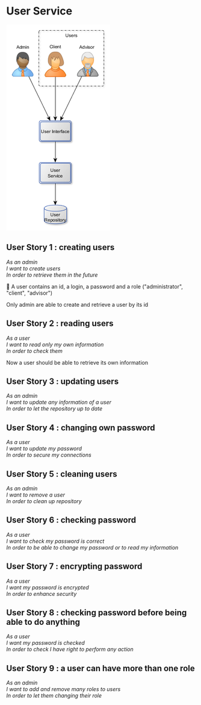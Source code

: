 # User Service

<img src="UserService.png"/>

## User Story 1 : creating users

*As an admin<br>*
*I want to create users<br>*
*In order to retrieve them in the future<br>*

:speech_balloon: A user contains an id, a login, a password and a role ("administrator", "client", "advisor")<br>

Only admin are able to create and retrieve a user by its id

## User Story 2 : reading users

*As a user<br>*
*I want to read only my own information<br>*
*In order to check them<br>*

Now a user should be able to retrieve its own information

## User Story 3 : updating users

*As an admin<br>*
*I want to update any information of a user<br>*
*In order to let the repository up to date<br>*

## User Story 4 : changing own password

*As a user<br>*
*I want to update my password<br>*
*In order to secure my connections<br>*

## User Story 5 : cleaning users

*As an admin<br>*
*I want to remove a user<br>*
*In order to clean up repository<br>*

## User Story 6 : checking password

*As a user<br>*
*I want to check my password is correct<br>*
*In order to be able to change my password or to read my information<br>*

## User Story 7 : encrypting password

*As a user<br>*
*I want my password is encrypted<br>*
*In order to enhance security<br>*

## User Story 8 : checking password before being able to do anything

*As a user<br>*
*I want my password is checked<br>*
*In order to check I have right to perform any action<br>*

## User Story 9 : a user can have more than one role

*As an admin<br>*
*I want to add and remove many roles to users<br>*
*In order to let them changing their role<br>*